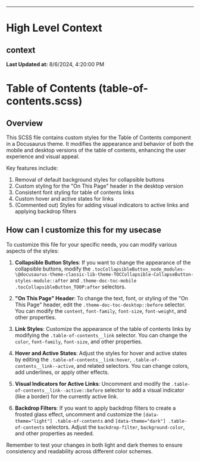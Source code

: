 

---
# High Level Context
## context
**Last Updated at:** 8/6/2024, 4:20:00 PM

# Table of Contents (table-of-contents.scss)

## Overview

This SCSS file contains custom styles for the Table of Contents component in a Docusaurus theme. It modifies the appearance and behavior of both the mobile and desktop versions of the table of contents, enhancing the user experience and visual appeal.

Key features include:

1. Removal of default background styles for collapsible buttons
2. Custom styling for the "On This Page" header in the desktop version
3. Consistent font styling for table of contents links
4. Custom hover and active states for links
5. (Commented out) Styles for adding visual indicators to active links and applying backdrop filters

## How can I customize this for my usecase

To customize this file for your specific needs, you can modify various aspects of the styles:

1. **Collapsible Button Styles**: 
   If you want to change the appearance of the collapsible buttons, modify the `.tocCollapsibleButton_node_modules-\@docusaurus-theme-classic-lib-theme-TOCCollapsible-CollapseButton-styles-module::after` and `.theme-doc-toc-mobile .tocCollapsibleButton_TO0P:after` selectors.

2. **"On This Page" Header**:
   To change the text, font, or styling of the "On This Page" header, edit the `.theme-doc-toc-desktop::before` selector. You can modify the `content`, `font-family`, `font-size`, `font-weight`, and other properties.

3. **Link Styles**:
   Customize the appearance of the table of contents links by modifying the `.table-of-contents__link` selector. You can change the `color`, `font-family`, `font-size`, and other properties.

4. **Hover and Active States**:
   Adjust the styles for hover and active states by editing the `.table-of-contents__link:hover`, `.table-of-contents__link--active`, and related selectors. You can change colors, add underlines, or apply other effects.

5. **Visual Indicators for Active Links**:
   Uncomment and modify the `.table-of-contents__link--active::before` selector to add a visual indicator (like a border) for the currently active link.

6. **Backdrop Filters**:
   If you want to apply backdrop filters to create a frosted glass effect, uncomment and customize the `[data-theme="light"] .table-of-contents` and `[data-theme="dark"] .table-of-contents` selectors. Adjust the `backdrop-filter`, `background-color`, and other properties as needed.

Remember to test your changes in both light and dark themes to ensure consistency and readability across different color schemes.
